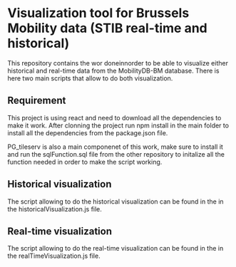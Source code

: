 # Visualization tool for Brussels Mobility data (STIB real-time and historical)

This repository contains the wor doneinnorder to be able to visualize either historical and real-time data from the MobilityDB-BM database.
There is here two main scripts that allow to do both visualization.

## Requirement
This project  is using react and need to download all the dependencies to make it work. After clonning the project run npm install in the main folder to install all the 
dependencies from the package.json file.

PG_tileserv is also a main componenet of this work, make sure to install it and run the sqlFunction.sql file from the other repository to initalize all the
function needed in order to make the script working.

## Historical visualization
The script allowing to do the historical visualization can be found in the in the historicalVisualization.js file.

## Real-time visualization
The script allowing to do the real-time visualization can be found in the in the realTimeVisualization.js file.
